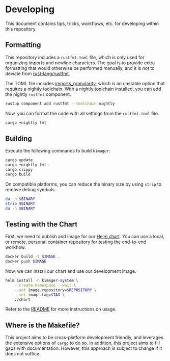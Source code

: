 # Developing

This document contains tips, tricks, workflows, etc. for developing within this repository.

## Formatting

This repository includes a `rustfmt.toml` file, which is only used for organizing imports and newline characters.
The goal is to provide extra formatting that would otherwise be performed manually, and it is *not* to deviate from [rust-lang/rustfmt](https://github.com/rust-lang/rustfmt).

The TOML file includes [imports_granularity](https://github.com/rust-lang/rustfmt/blob/master/Configurations.md#imports_granularity), which is an unstable option that requires a nightly toolchain.
With a nightly toolchain installed, you can add the nightly `rustfmt` component.

```sh
rustup component add rustfmt --toolchain nightly
```

Now, you can format the code with all settings from the `rustfmt.toml` file.

```sh
cargo +nightly fmt
```

## Building

Execute the following commands to build `kimager`:

```sh
cargo update
cargo +nightly fmt
cargo clippy
cargo build
```

On compatible platforms, you can reduce the binary size by using `strip` to remove debug symbols.

```sh
du -h $BINARY
strip $BINARY
du -h $BINARY
```

## Testing with the Chart

First, we need to publish and image for our [Helm chart](./chart).
You can use a local, or remote, personal container repository for testing the end-to-end workflow.

```sh
docker build -t $IMAGE .
docker push $IMAGE
```

Now, we can install our chart and use our development image.

```sh
helm install -n kimager-system \
	--create-namespace --wait \
	--set image.repository=$REPOSITORY \
	--set image.tag=$TAG \
	./chart
```

Refer to the [README](./README.md) for more instructions on usage.

## Where is the Makefile?

This project aims to be cross-platform development friendly, and leverages the extensive options of `cargo` to do so.
In addition, this project aims to fill gaps with documentation.
However, this approach is subject to change if it does not suffice.